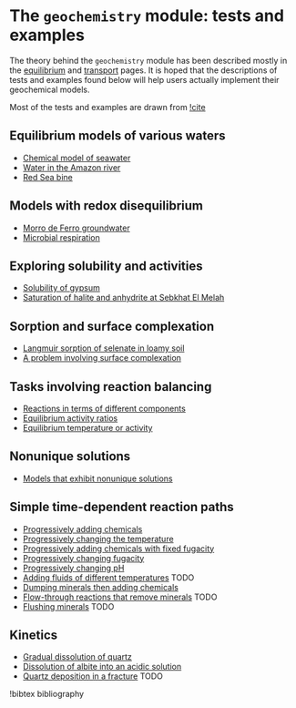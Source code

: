 # The `geochemistry` module: tests and examples

The theory behind the `geochemistry` module has been described mostly in the [equilibrium](equilibrium.md) and [transport](transport.md) pages.  It is hoped that the descriptions of tests and examples found below will help users actually implement their geochemical models.

Most of the tests and examples are drawn from [!cite](bethke_2007)

## Equilibrium models of various waters

- [Chemical model of seawater](seawater.md)
- [Water in the Amazon river](amazon.md)
- [Red Sea bine](red_sea.md)

## Models with redox disequilibrium

- [Morro de Ferro groundwater](morro.md)
- [Microbial respiration](microbial_redox.md)

## Exploring solubility and activities

- [Solubility of gypsum](gypsum.md)
- [Saturation of halite and anhydrite at Sebkhat El Melah](sebkhat.md)

## Sorption and surface complexation

- [Langmuir sorption of selenate in loamy soil](selenate.md)
- [A problem involving surface complexation](surface_complexation.md)

## Tasks involving reaction balancing

- [Reactions in terms of different components](reaction_balancing.md)
- [Equilibrium activity ratios](activity_ratios.md)
- [Equilibrium temperature or activity](eqm_temp_a.md)

## Nonunique solutions

- [Models that exhibit nonunique solutions](non_unique.md)

## Simple time-dependent reaction paths

- [Progressively adding chemicals](adding_feldspar.md)
- [Progressively changing the temperature](cooling_feldspar.md)
- [Progressively adding chemicals with fixed fugacity](adding_pyrite.md)
- [Progressively changing fugacity](changing_fugacity_with_calcite.md)
- [Progressively changing pH](changing_pH_iron.md)
- [Adding fluids of different temperatures](pickup.md) TODO
- [Dumping minerals then adding chemicals](calcite_buffer.md)
- [Flow-through reactions that remove minerals](flow_through.md) TODO
- [Flushing minerals](flush.md) TODO

## Kinetics

- [Gradual dissolution of quartz](kinetic_quartz.md)
- [Dissolution of albite into an acidic solution](kinetic_albite.md)
- [Quartz deposition in a fracture](kinetic_quartz_arrhenius.md) TODO


!bibtex bibliography
